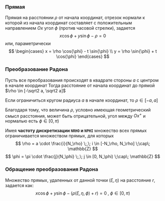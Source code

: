 ### Прямая
Прямая на расстоянии $\rho$ от начала координат, отрезок нормали к которой из начала координат составляет с положительным направлением $Ox$ угол $\phi$ (против часовой стрелки), задается
$$x \cos{\phi} + y \sin{\phi} - \rho = 0$$
или, параметрически
$$
\begin{cases}
x = \rho \cos{\phi} - t \sin{\phi} \\
y = \rho \sin{\phi} + t \cos{\phi}
\end{cases}
$$

### Преобразование Радона

Пусть все преобразования происходят в квадрате стороны $a$ с центром в начале координат
Тогда расстояние от начала координат до прямой $\rho \in [-\sqrt2 a, \sqrt2 a]$

Если ограничиться кругом радиуса $a$ в начале координат, то $\rho \in [-a, a]$

Благодаря тому, что величина $\rho$, условно имеющая геометрический смысл расстояния, может быть отрицательной, угол между $Ox^+$ и нормалью есть $\phi \in [0, \pi)$ 

Имея **частоту дискретизации ```NRHO``` и ```NPHI```** множество всех прямых ограничивается множеством прямых, для которых
$$
\rho = a \cdot \frac{i}{N_\rho} \;,\; 
i \in [-N_\rho, N_\rho] \;\cap\; \mathbb{Z}
$$
$$
\phi = \pi \cdot \frac{j}{N_\phi} \;,\;
j \in [0, N_\phi) \;\cap\; \mathbb{Z}
$$

### Обращение преобразования Радона

Множество прямых, удаленных от данной точки $(\xi, \eta)$ на расстояние $r$, задается как:
$$
x \cos\phi + y \sin\phi - (\rho(\xi, \eta, \phi) + r) = 0 \;,\; \phi \in [0, \pi)
$$